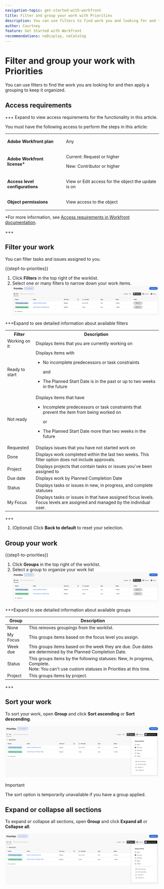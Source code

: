 ```yaml
---
navigation-topic: get-started-with-workfront
title: Filter and group your work with Priorities
description: You can use filters to find work you and looking for and then apply a grouping to keep it organized. 
author: Courtney
feature: Get Started with Workfront
recommendations: noDisplay, noCatalog
---
```


# Filter and group your work with Priorities

You can use filters to find the work you are looking for and then apply a grouping to keep it organized. 

## Access requirements

+++ Expand to view access requirements for the functionality in this article.

You must have the following access to perform the steps in this article:

<table style="table-layout:auto"> 
 <col> 
 </col> 
 <col> 
 </col> 
 <tbody> 
  <tr> 
   <td role="rowheader"><strong>Adobe Workfront plan</strong></td> 
   <td> <p>Any</p> </td> 
  </tr> 
  <tr> 
   <td role="rowheader"><strong>Adobe Workfront license*</strong></td> 
   <td> 
   <p>Current: Request or higher</p>
   <p>New: Contributor or higher</p> 
   </td> 
  </tr> 
  <tr> 
   <td role="rowheader"><strong>Access level configurations</strong></td> 
   <td> <p>View or Edit access for the object the update is on</p></td> 
  </tr> 
  <tr> 
   <td role="rowheader"><strong>Object permissions</strong></td> 
   <td> <p>View access to the object</p></td> 
  </tr> 
 </tbody> 
</table>

*For more information, see [Access requirements in Workfront documentation](/help/quicksilver/administration-and-setup/add-users/access-levels-and-object-permissions/access-level-requirements-in-documentation.md).

+++

## Filter your work

You can filter tasks and issues assigned to you.

{{step1-to-priorities}}

1. Click **Filters** in the top right of the worklist.
1. Select one or many filters to narrow down your work items.
  ![](assets/filters.png)

+++Expand to see detailed information about available filters
<table>
  <tbody>
   <tr>
   <th>Filter</th>
   <th>Description</th>
   </tr>
    <tr>
      <td>Working on it</td>
      <td>Displays items that you are currently working on</td>
    </tr>
    <tr>
      <td>Ready to start</td>
      <td>Displays items with 
      <ul>
      <li>No incomplete predecessors or task constraints</li>
      <p>and</p>
      <li>The Planned Start Date is in the past or up to two weeks in the future</li>
      </ul>
      </td>
    </tr>
    <tr>
      <td>Not ready</td>
      <td>Displays items that have
       <ul>
      <li>Incomplete predecessors or task constraints that prevent the item from being worked on</li>
      <p>or</p>
      <li>The Planned Start Date more than two weeks in the future</li>
      </ul>
       </td>
    </tr>
    <tr>
      <td>Requested</td>
      <td>Displays issues that you have not started work on</td>
    </tr>
      <td>Done</td>
      <td>Displays work completed within the last two weeks. This filter option does not include approvals.</td>
    </tr>
    <tr>
    <td>Project</td>
    <td>Displays projects that contain tasks or issues you've been assigned to</td>
    </tr>
    <tr>
    <td>Due date</td>
    <td>Displays work by Planned Completion Date</td>
    </tr>
    <tr>
    <td>Status</td>
    <td>Displays tasks or issues in new, in progress, and complete statuses</td>
    </tr>
    <tr>
    <td>My Focus</td>
    <td>Displays tasks or issues in that have assigned focus levels. Focus levels are assigned and managed by the individual user.</td>
    </tr>
  </tbody>
</table>

+++

1. (Optional) Click **Back to default** to reset your selection.

## Group your work

{{step1-to-priorities}}

1. Click **Groups** in the top right of the worklist.
1. Select a group to organize your work list
  ![](assets/groups.png)

  +++Expand to see detailed information about available groups

| Group     | Description |
|-----------|-------------|
| None      |   This removes groupings from the worklist.          |
| My Focus  |   This groups items based on the focus level you assign.          |
| Week due  |   This groups items based on the week they are due. Due dates are determined by the Planned Completion Date.           |
| Status    |   This groups items by the following statuses: New, In progress, Complete. <br>Note: You can't use custom statuses in Priorities at this time.          |
| Project   |   This groups items by project.          |

+++

## Sort your work

To sort your work, open **Group** and click **Sort ascending** or **Sort descending**.

![](assets/expand-sort-groups.png)

>[!IMPORTANT]
>
>The sort option is temporarily unavailable if you have a group applied. 



## Expand or collapse all sections

To expand or collapse all sections, open **Group** and click **Expand all** or **Collapse all**.

![](assets/expand-sort-groups.png)


